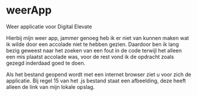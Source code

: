 # weerApp
Weer applicatie voor Digital Elevate

Hierbij mijn weer app, jammer genoeg heb ik er niet van kunnen maken wat ik wilde door een accolade niet te hebben gezien.
Daardoor ben ik lang bezig geweest naar het zoeken van een fout in de code terwijl het alleen een mis plaatst accolade was, voor de rest vond ik de opdracht zoals gezegd inderdaad goed te doen.

Als het bestand geopend wordt met een internet browser ziet u voor zich de applicatie.
Bij regel 15 van het .js bestand staat een afbeelding, deze heeft alleen de link van mijn lokale opslag.
